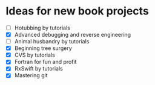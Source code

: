 # Ideas for new book projects

- [ ] Hotubbing by tutorials
- [x] Advanced debugging and reverse engineering
- [ ] Animal husbandry by tutorials
- [x] Beginning tree surgery
- [x] CVS by tutorials
- [x] Fortran for fun and profit
- [x] RxSwift by tutorials
- [x] Mastering git
